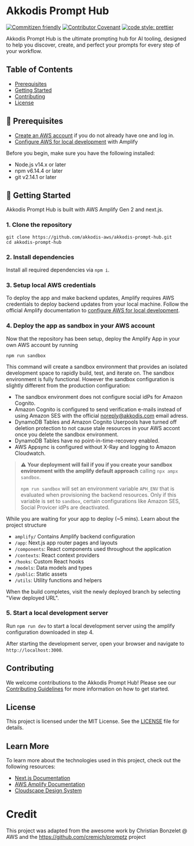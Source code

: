 # Akkodis Prompt Hub

[![Commitizen friendly](https://img.shields.io/badge/commitizen-friendly-brightgreen.svg?style=for-the-badge)](http://commitizen.github.io/cz-cli/)
[![Contributor Covenant](https://img.shields.io/badge/Contributor%20Covenant-2.1-4baaaa.svg?style=for-the-badge)](./CODE_OF_CONDUCT.md)
[![code style: prettier](https://img.shields.io/badge/code_style-prettier-ff69b4.svg?style=for-the-badge)](https://github.com/prettier/prettier)

Akkodis Prompt Hub is the ultimate prompting hub for AI tooling, designed to help you discover, create, and perfect your prompts for every step of your workflow.

## Table of Contents

- [Prerequisites](#-prerequisites)
- [Getting Started](#-getting-started)
- [Contributing](#contributing)
- [License](#license)

## 📝 Prerequisites

- [Create an AWS account](https://portal.aws.amazon.com/gp/aws/developer/registration/index.html) if you do not already have one and log in.
- [Configure AWS for local development](https://docs.amplify.aws/nextjs/start/account-setup/) with Amplify

Before you begin, make sure you have the following installed:

- Node.js v14.x or later
- npm v6.14.4 or later
- git v2.14.1 or later

## 🚀 Getting Started

Akkodis Prompt Hub is built with AWS Amplify Gen 2 and next.js.

### 1. Clone the repository

```
git clone https://github.com/akkodis-aws/akkodis-prompt-hub.git
cd akkodis-prompt-hub
```

### 2. Install dependencies

Install all required dependencies via `npm i`.

### 3. Setup local AWS credentials

To deploy the app and make backend updates, Amplify requires AWS credentials to deploy backend updates from your local machine. Follow the official Amplify documentation to [configure AWS for local development](https://docs.amplify.aws/nextjs/start/account-setup/).

### 4. Deploy the app as sandbox in your AWS account

Now that the repository has been setup, deploy the Amplify App in your own AWS account by running

```
npm run sandbox
```

This command will create a sandbox environment that provides an isolated development space to rapidly build, test, and iterate on. The sandbox environment is fully functional. However the sandbox configuration is slightly different from the production configuration:

- The sandbox environment does not configure social idPs for Amazon Cognito.
- Amazon Cognito is configured to send verification e-mails instead of using Amazon SES with the official noreply@akkodis.com email adress.
- DynamoDB Tables and Amazon Cognito Userpools have turned off deletion protection to not cause stale resources in your AWS accont once you delete the sandbox environment.
- DynamoDB Tables have no point-in-time-recovery enabled.
- AWS Appsync is configured without X-Ray and logging to Amazon Cloudwatch.

> ⚠️ **Your deployment will fail if you if you create your sandbox environment with the amplify default approach** calling `npx ampx sandbox`.
>
> `npm run sandbox` will set an environment variable `APH_ENV` that is evaluated when provisioning the backend resources. Only if this variable is set to `sandbox`, certain configurations like Amazon SES, Social Provicer idPs are deactivated.

While you are waiting for your app to deploy (~5 mins). Learn about the project structure

- `amplify/` Contains Amplify backend configuration
- `/app`: Next.js app router pages and layouts
- `/components`: React components used throughout the application
- `/contexts`: React context providers
- `/hooks`: Custom React hooks
- `/models`: Data models and types
- `/public`: Static assets
- `/utils`: Utility functions and helpers

When the build completes, visit the newly deployed branch by selecting "View deployed URL".

### 5. Start a local development server

Run `npm run dev` to start a local development server using the amplify configuration downloaded in step 4.

After starting the development server, open your browser and navigate to `http://localhost:3000`.

## Contributing

We welcome contributions to the Akkodis Prompt Hub! Please see our [Contributing Guidelines](CONTRIBUTING.md) for more information on how to get started.

## License

This project is licensed under the MIT License. See the [LICENSE](LICENSE) file for details.

## Learn More

To learn more about the technologies used in this project, check out the following resources:

- [Next.js Documentation](https://nextjs.org/docs)
- [AWS Amplify Documentation](https://docs.amplify.aws/)
- [Cloudscape Design System](https://cloudscape.design/)

# Credit

This project was adapted from the awesome work by Christian Bonzelet @ AWS and the https://github.com/cremich/promptz project
